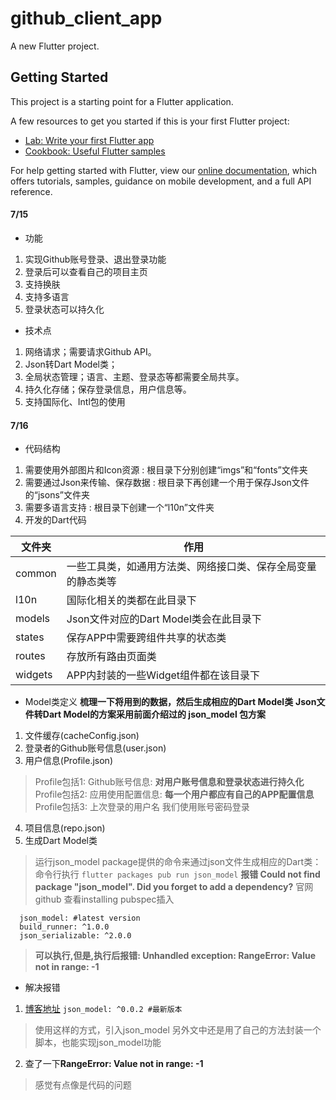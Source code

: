 # github_client_app

A new Flutter project.

## Getting Started

This project is a starting point for a Flutter application.

A few resources to get you started if this is your first Flutter project:

- [Lab: Write your first Flutter app](https://flutter.dev/docs/get-started/codelab)
- [Cookbook: Useful Flutter samples](https://flutter.dev/docs/cookbook)

For help getting started with Flutter, view our
[online documentation](https://flutter.dev/docs), which offers tutorials,
samples, guidance on mobile development, and a full API reference.

#### 7/15
- 功能
1. 实现Github账号登录、退出登录功能
2. 登录后可以查看自己的项目主页
3. 支持换肤
4. 支持多语言
5. 登录状态可以持久化

- 技术点
1. 网络请求；需要请求Github API。
2. Json转Dart Model类；
3. 全局状态管理；语言、主题、登录态等都需要全局共享。
4. 持久化存储；保存登录信息，用户信息等。
5. 支持国际化、Intl包的使用

#### 7/16
- 代码结构
1. 需要使用外部图片和Icon资源
: 根目录下分别创建“imgs”和“fonts”文件夹
2. 需要通过Json来传输、保存数据
: 根目录下再创建一个用于保存Json文件的“jsons”文件夹
3. 需要多语言支持
: 根目录下创建一个“l10n”文件夹
4. 开发的Dart代码

| 文件夹 |	作用 |
| ---- | ---- |
| common |	一些工具类，如通用方法类、网络接口类、保存全局变量的静态类等 |
| l10n |	国际化相关的类都在此目录下 |
| models |	Json文件对应的Dart Model类会在此目录下 |
| states |	保存APP中需要跨组件共享的状态类 |
| routes |	存放所有路由页面类 |
| widgets |	APP内封装的一些Widget组件都在该目录下 |

- Model类定义
**梳理一下将用到的数据，然后生成相应的Dart Model类**
**Json文件转Dart Model的方案采用前面介绍过的 json_model 包方案**
1. 文件缓存(cacheConfig.json)
2. 登录者的Github账号信息(user.json)
3. 用户信息(Profile.json)
> Profile包括1: Github账号信息: **对用户账号信息和登录状态进行持久化**
> Profile包括2: 应用使用配置信息: **每一个用户都应有自己的APP配置信息**
> Profile包括3: 上次登录的用户名
> 我们使用账号密码登录
4. 项目信息(repo.json)
5. 生成Dart Model类
> 运行json_model package提供的命令来通过json文件生成相应的Dart类：
> 命令行执行
`flutter packages pub run json_model`
> **报错 Could not find package "json_model". Did you forget to add a dependency?**
> 官网 github 查看installing
> pubspec插入
```
  json_model: #latest version
  build_runner: ^1.0.0
  json_serializable: ^2.0.0
```
> **可以执行,但是,执行后报错: Unhandled exception: RangeError: Value not in range: -1**


- 解决报错
1. [博客地址](https://my.oschina.net/u/4275236/blog/3354200)
`json_model: ^0.0.2 #最新版本`
> 使用这样的方式，引入json_model
> 另外文中还是用了自己的方法封装一个脚本，也能实现json_model功能
2. 查了一下**RangeError: Value not in range: -1**
> 感觉有点像是代码的问题